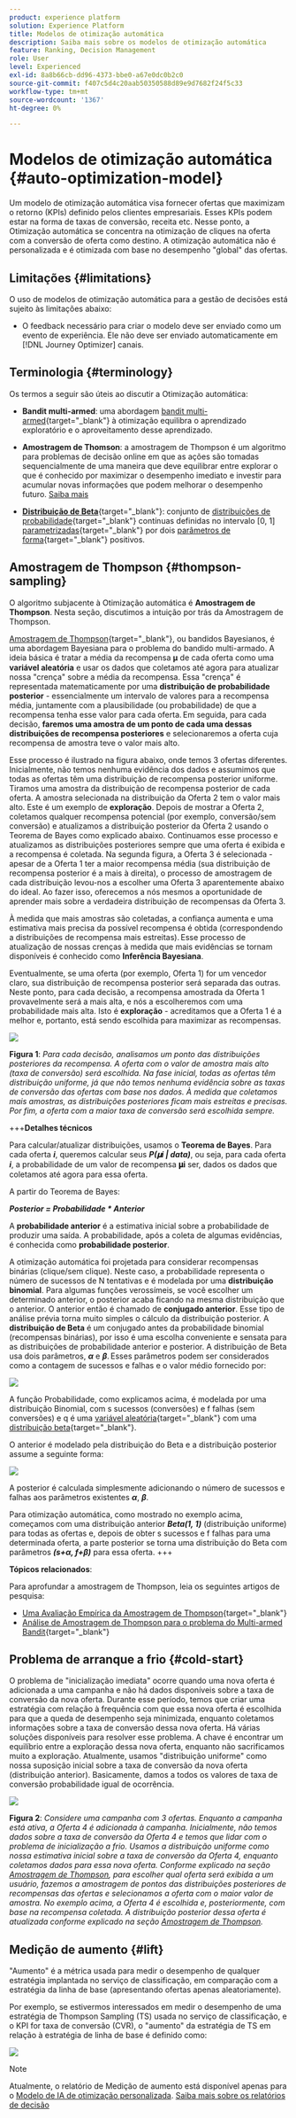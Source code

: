 ```yaml
---
product: experience platform
solution: Experience Platform
title: Modelos de otimização automática
description: Saiba mais sobre os modelos de otimização automática
feature: Ranking, Decision Management
role: User
level: Experienced
exl-id: 8a8b66cb-dd96-4373-bbe0-a67e0dc0b2c0
source-git-commit: f407c5d4c20aab50350588d89e9d7682f24f5c33
workflow-type: tm+mt
source-wordcount: '1367'
ht-degree: 0%

---
```


# Modelos de otimização automática {#auto-optimization-model}

Um modelo de otimização automática visa fornecer ofertas que maximizam o retorno (KPIs) definido pelos clientes empresariais. Esses KPIs podem estar na forma de taxas de conversão, receita etc. Nesse ponto, a Otimização automática se concentra na otimização de cliques na oferta com a conversão de oferta como destino. A otimização automática não é personalizada e é otimizada com base no desempenho &quot;global&quot; das ofertas.

## Limitações {#limitations}

O uso de modelos de otimização automática para a gestão de decisões está sujeito às limitações abaixo:

<!--* Auto-optimization models do not work with the Batch Decisioning API.-->
* O feedback necessário para criar o modelo deve ser enviado como um evento de experiência. Ele não deve ser enviado automaticamente em [!DNL Journey Optimizer] canais.

## Terminologia {#terminology}

Os termos a seguir são úteis ao discutir a Otimização automática:

* **Bandit multi-armed**: uma abordagem [bandit multi-armed](https://en.wikipedia.org/wiki/Multi-armed_bandit){target="_blank"} à otimização equilibra o aprendizado exploratório e o aproveitamento desse aprendizado.

* **Amostragem de Thomson**: a amostragem de Thompson é um algoritmo para problemas de decisão online em que as ações são tomadas sequencialmente de uma maneira que deve equilibrar entre explorar o que é conhecido por maximizar o desempenho imediato e investir para acumular novas informações que podem melhorar o desempenho futuro. [Saiba mais](#thompson-sampling)

* [**Distribuição de Beta**](https://en.wikipedia.org/wiki/Beta_distribution){target="_blank"}: conjunto de [distribuições de probabilidade](https://en.wikipedia.org/wiki/Probability_distribution){target="_blank"} contínuas definidas no intervalo [0, 1] [parametrizadas](https://en.wikipedia.org/wiki/Statistical_parameter){target="_blank"} por dois [parâmetros de forma](https://en.wikipedia.org/wiki/Shape_parameter){target="_blank"} positivos.

## Amostragem de Thompson {#thompson-sampling}

O algoritmo subjacente à Otimização automática é **Amostragem de Thompson**. Nesta seção, discutimos a intuição por trás da Amostragem de Thompson.

[Amostragem de Thompson](https://en.wikipedia.org/wiki/Thompson_sampling){target="_blank"}, ou bandidos Bayesianos, é uma abordagem Bayesiana para o problema do bandido multi-armado.  A ideia básica é tratar a média da recompensa 𝛍 de cada oferta como uma **variável aleatória** e usar os dados que coletamos até agora para atualizar nossa &quot;crença&quot; sobre a média da recompensa. Essa &quot;crença&quot; é representada matematicamente por uma **distribuição de probabilidade posterior** - essencialmente um intervalo de valores para a recompensa média, juntamente com a plausibilidade (ou probabilidade) de que a recompensa tenha esse valor para cada oferta. Em seguida, para cada decisão, **faremos uma amostra de um ponto de cada uma dessas distribuições de recompensa posteriores** e selecionaremos a oferta cuja recompensa de amostra teve o valor mais alto.

Esse processo é ilustrado na figura abaixo, onde temos 3 ofertas diferentes. Inicialmente, não temos nenhuma evidência dos dados e assumimos que todas as ofertas têm uma distribuição de recompensa posterior uniforme. Tiramos uma amostra da distribuição de recompensa posterior de cada oferta. A amostra selecionada na distribuição da Oferta 2 tem o valor mais alto. Este é um exemplo de **exploração**. Depois de mostrar a Oferta 2, coletamos qualquer recompensa potencial (por exemplo, conversão/sem conversão) e atualizamos a distribuição posterior da Oferta 2 usando o Teorema de Bayes como explicado abaixo.  Continuamos esse processo e atualizamos as distribuições posteriores sempre que uma oferta é exibida e a recompensa é coletada. Na segunda figura, a Oferta 3 é selecionada - apesar de a Oferta 1 ter a maior recompensa média (sua distribuição de recompensa posterior é a mais à direita), o processo de amostragem de cada distribuição levou-nos a escolher uma Oferta 3 aparentemente abaixo do ideal. Ao fazer isso, oferecemos a nós mesmos a oportunidade de aprender mais sobre a verdadeira distribuição de recompensas da Oferta 3.

À medida que mais amostras são coletadas, a confiança aumenta e uma estimativa mais precisa da possível recompensa é obtida (correspondendo a distribuições de recompensa mais estreitas). Esse processo de atualização de nossas crenças à medida que mais evidências se tornam disponíveis é conhecido como **Inferência Bayesiana**.

Eventualmente, se uma oferta (por exemplo, Oferta 1) for um vencedor claro, sua distribuição de recompensa posterior será separada das outras. Neste ponto, para cada decisão, a recompensa amostrada da Oferta 1 provavelmente será a mais alta, e nós a escolheremos com uma probabilidade mais alta. Isto é **exploração** - acreditamos que a Oferta 1 é a melhor e, portanto, está sendo escolhida para maximizar as recompensas.

![](../assets/ai-ranking-thompson-sampling.png)

**Figura 1**: *Para cada decisão, analisamos um ponto das distribuições posteriores da recompensa. A oferta com o valor de amostra mais alto (taxa de conversão) será escolhida. Na fase inicial, todas as ofertas têm distribuição uniforme, já que não temos nenhuma evidência sobre as taxas de conversão das ofertas com base nos dados. À medida que coletamos mais amostras, as distribuições posteriores ficam mais estreitas e precisas. Por fim, a oferta com a maior taxa de conversão será escolhida sempre.*

+++**Detalhes técnicos**

Para calcular/atualizar distribuições, usamos o **Teorema de Bayes**. Para cada oferta ***i***, queremos calcular seus ***P(𝛍i | data)***, ou seja, para cada oferta ***i***, a probabilidade de um valor de recompensa **𝛍i** ser, dados os dados que coletamos até agora para essa oferta.

A partir do Teorema de Bayes:

***Posterior = Probabilidade * Anterior***

A **probabilidade anterior** é a estimativa inicial sobre a probabilidade de produzir uma saída. A probabilidade, após a coleta de algumas evidências, é conhecida como **probabilidade posterior**. 

A otimização automática foi projetada para considerar recompensas binárias (clique/sem clique). Neste caso, a probabilidade representa o número de sucessos de N tentativas e é modelada por uma **distribuição binomial**. Para algumas funções verossímeis, se você escolher um determinado anterior, o posterior acaba ficando na mesma distribuição que o anterior. O anterior então é chamado de **conjugado anterior**. Esse tipo de análise prévia torna muito simples o cálculo da distribuição posterior. A **distribuição de Beta** é um conjugado antes da probabilidade binomial (recompensas binárias), por isso é uma escolha conveniente e sensata para as distribuições de probabilidade anterior e posterior. A distribuição de Beta usa dois parâmetros, ***α*** e ***β***. Esses parâmetros podem ser considerados como a contagem de sucessos e falhas e o valor médio fornecido por:

![](../assets/ai-ranking-beta-distribution.png)

A função Probabilidade, como explicamos acima, é modelada por uma distribuição Binomial, com s sucessos (conversões) e f falhas (sem conversões) e q é uma [variável aleatória](https://en.wikipedia.org/wiki/Random_variable){target="_blank"} com uma [distribuição beta](https://en.wikipedia.org/wiki/Beta_distribution){target="_blank"}.

O anterior é modelado pela distribuição do Beta e a distribuição posterior assume a seguinte forma:

![](../assets/ai-ranking-posterior-distribution.svg)

A posterior é calculada simplesmente adicionando o número de sucessos e falhas aos parâmetros existentes ***α***, ***β***.

Para otimização automática, como mostrado no exemplo acima, começamos com uma distribuição anterior ***Beta(1, 1)*** (distribuição uniforme) para todas as ofertas e, depois de obter s sucessos e f falhas para uma determinada oferta, a parte posterior se torna uma distribuição do Beta com parâmetros ***(s+α, f+β)*** para essa oferta.
+++

**Tópicos relacionados**:

Para aprofundar a amostragem de Thompson, leia os seguintes artigos de pesquisa:

* [Uma Avaliação Empírica da Amostragem de Thompson](https://proceedings.neurips.cc/paper/2011/file/e53a0a2978c28872a4505bdb51db06dc-Paper.pdf){target="_blank"}
* [Análise de Amostragem de Thompson para o problema do Multi-armed Bandit](https://proceedings.mlr.press/v23/agrawal12/agrawal12.pdf){target="_blank"}

## Problema de arranque a frio {#cold-start}

O problema de &quot;inicialização imediata&quot; ocorre quando uma nova oferta é adicionada a uma campanha e não há dados disponíveis sobre a taxa de conversão da nova oferta. Durante esse período, temos que criar uma estratégia com relação à frequência com que essa nova oferta é escolhida para que a queda de desempenho seja minimizada, enquanto coletamos informações sobre a taxa de conversão dessa nova oferta. Há várias soluções disponíveis para resolver esse problema. A chave é encontrar um equilíbrio entre a exploração dessa nova oferta, enquanto não sacrificamos muito a exploração. Atualmente, usamos &quot;distribuição uniforme&quot; como nossa suposição inicial sobre a taxa de conversão da nova oferta (distribuição anterior). Basicamente, damos a todos os valores de taxa de conversão probabilidade igual de ocorrência.

![](../assets/ai-ranking-cold-start-strategies.png)

**Figura 2**: *Considere uma campanha com 3 ofertas. Enquanto a campanha está ativa, a Oferta 4 é adicionada à campanha. Inicialmente, não temos dados sobre a taxa de conversão da Oferta 4 e temos que lidar com o problema de inicialização a frio. Usamos a distribuição uniforme como nossa estimativa inicial sobre a taxa de conversão da Oferta 4, enquanto coletamos dados para essa nova oferta. Conforme explicado na seção [Amostragem de Thompson](#thompson-sampling), para escolher qual oferta será exibida a um usuário, fazemos a amostragem de pontos das distribuições posteriores de recompensas das ofertas e selecionamos a oferta com o maior valor de amostra. No exemplo acima, a Oferta 4 é escolhida e, posteriormente, com base na recompensa coletada. A distribuição posterior dessa oferta é atualizada conforme explicado na seção [Amostragem de Thompson](#thompson-sampling).*

## Medição de aumento {#lift}

&quot;Aumento&quot; é a métrica usada para medir o desempenho de qualquer estratégia implantada no serviço de classificação, em comparação com a estratégia da linha de base (apresentando ofertas apenas aleatoriamente).

Por exemplo, se estivermos interessados em medir o desempenho de uma estratégia de Thompson Sampling (TS) usada no serviço de classificação, e o KPI for taxa de conversão (CVR), o &quot;aumento&quot; da estratégia de TS em relação à estratégia de linha de base é definido como:

![](../assets/ai-ranking-lift.png)

>[!NOTE]
>
>Atualmente, o relatório de Medição de aumento está disponível apenas para o [Modelo de IA de otimização personalizada](personalized-optimization-model.md). [Saiba mais sobre os relatórios de decisão](../../reports/campaign-global-report-cja-code.md#decisioning-reporting)
